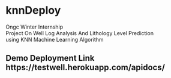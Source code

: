 # knnDeploy

Ongc Winter Internship
<br>Project On Well Log Analysis And Lithology Level Prediction
<br>using KNN Machine Learning Algorithm

<h2> Demo Deployment Link
  <br>
<href=>https://testwell.herokuapp.com/apidocs/
